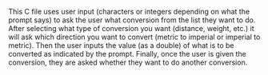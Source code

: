 This C file uses user input (characters or integers depending on what the prompt says) to ask the user what conversion from the list they want to do.
After selecting what type of conversion you want (distance, weight, etc.) it will ask which direction you want to convert (metric to imperial or imperial to metric).
Then the user inputs the value (as a double) of what is to be converted as indicated by the prompt. 
Finally, once the user is given the conversion, they are asked whether they want to do another conversion.
